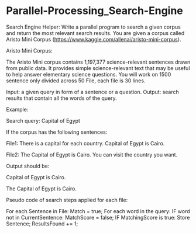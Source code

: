 # Parallel-Processing_Search-Engine

Search Engine Helper:   Write a parallel program to search a given corpus and return the most relevant search results. You are given a corpus called Aristo Mini Corpus (https://www.kaggle.com/allenai/aristo-mini-corpus). 
 
Aristo Mini Corpus: 
 
The Aristo Mini corpus contains 1,197,377 science-relevant sentences drawn from public data. It provides simple science-relevant text that may be useful to help answer elementary science questions. You will work on 1500 sentence only divided across 50 File, each file is 30 lines. 
 
Input: a given query in form of a sentence or a question. Output: search results that contain all the words of the query. 
 
Example: 
 
Search query: Capital of Egypt 
 
If the corpus has the following sentences: 
 
File1: There is a capital for each country. Capital of Egypt is Cairo. 
 
File2: The Capital of Egypt is Cairo. You can visit the country you want. 
 
Output should be: 
 
Capital of Egypt is Cairo. 
 

 
The Capital of Egypt is Cairo. 
 
 
Pseudo code of search steps applied for each file: 
 
For each Sentence in File:  Match = true; For each word in the query: IF word not in CurrentSentence: MatchScore = false;   IF MatchingScore is true:    Store Sentence;              ResultsFound += 1; 
 
